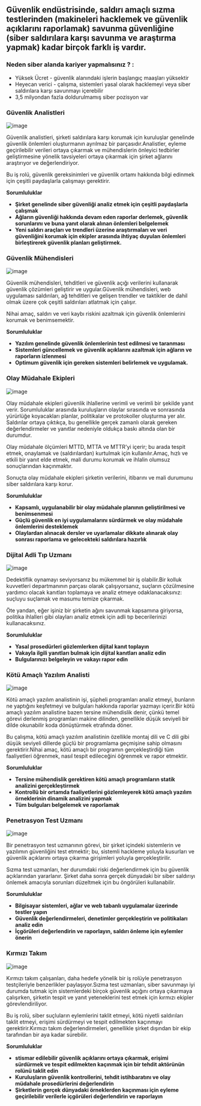  ## Güvenlik endüstrisinde, saldırı amaçlı sızma testlerinden (makineleri hacklemek ve güvenlik açıklarını raporlamak) savunma güvenliğine (siber saldırılara karşı savunma ve araştırma yapmak) kadar birçok farklı iş vardır.

 ### Neden siber alanda kariyer yapmalısınız ? :

- Yüksek Ücret - güvenlik alanındaki işlerin başlangıç ​​maaşları yüksektir
- Heyecan verici - çalışma, sistemleri yasal olarak hacklemeyi veya siber saldırılara karşı savunmayı içerebilir
- 3,5 milyondan fazla doldurulmamış siber pozisyon var

### Güvenlik Analistleri

![image](https://github.com/user-attachments/assets/2b81c1bc-718b-42f5-b55f-a90d2553ed5f)


Güvenlik analistleri, şirketi saldırılara karşı korumak için kuruluşlar genelinde güvenlik önlemleri oluşturmanın ayrılmaz bir parçasıdır.Analistler, eyleme geçirilebilir verileri ortaya çıkarmak ve mühendislerin önleyici tedbirler geliştirmesine yönelik tavsiyeleri ortaya çıkarmak için şirket ağlarını araştırıyor ve değerlendiriyor.

Bu iş rolü, güvenlik gereksinimleri ve güvenlik ortamı hakkında bilgi edinmek için çeşitli paydaşlarla çalışmayı gerektirir.

**Sorumluluklar**

- **Şirket genelinde siber güvenliği analiz etmek için çeşitli paydaşlarla çalışmak**
- **Ağların güvenliği hakkında devam eden raporlar derlemek, güvenlik sorunlarını ve buna yanıt olarak alınan önlemleri belgelemek**
- **Yeni saldırı araçları ve trendleri üzerine araştırmaları ve veri güvenliğini korumak için ekipler arasında ihtiyaç duyulan önlemleri birleştirerek güvenlik planları geliştirmek.**

### Güvenlik Mühendisleri

![image](https://github.com/user-attachments/assets/5220a6e8-d885-49d8-8c82-6983f061dcd5)


Güvenlik mühendisleri, tehditleri ve güvenlik açığı verilerini kullanarak güvenlik çözümleri geliştirir ve uygular.Güvenlik mühendisleri, web uygulaması saldırıları, ağ tehditleri ve gelişen trendler ve taktikler de dahil olmak üzere çok çeşitli saldırıları atlatmak için çalışır.

Nihai amaç, saldırı ve veri kaybı riskini azaltmak için güvenlik önlemlerini korumak ve benimsemektir.

**Sorumluluklar**

- **Yazılım genelinde güvenlik önlemlerinin test edilmesi ve taranması**
- **Sistemleri güncellemek ve güvenlik açıklarını azaltmak için ağların ve raporların izlenmesi**
- **Optimum güvenlik için gereken sistemleri belirlemek  ve uygulamak.**

### Olay Müdahale Ekipleri

![image](https://github.com/user-attachments/assets/d98b47f6-3f2f-4bd1-858b-5d5614fe9511)


Olay müdahale ekipleri güvenlik ihlallerine verimli ve verimli bir şekilde yanıt verir. Sorumluluklar arasında kuruluşların olaylar sırasında ve sonrasında yürürlüğe koyacakları planlar, politikalar ve protokoller oluşturma yer alır. Saldırılar ortaya çıktıkça, bu genellikle gerçek zamanlı olarak gereken değerlendirmeler ve yanıtlar nedeniyle oldukça baskı altında olan bir durumdur. 

Olay müdahale ölçümleri MTTD, MTTA ve MTTR'yi içerir; bu arada tespit etmek, onaylamak ve (saldırılardan) kurtulmak için kullanılır.Amaç, hızlı ve etkili bir yanıt elde etmek, mali durumu korumak ve ihlalin olumsuz sonuçlarından kaçınmaktır.

Sonuçta olay müdahale ekipleri şirketin verilerini, itibarını ve mali durumunu siber saldırılara karşı korur.

**Sorumluluklar**


- **Kapsamlı, uygulanabilir bir olay müdahale planının geliştirilmesi ve benimsenmesi**
- **Güçlü güvenlik en iyi uygulamalarını sürdürmek ve olay müdahale önlemlerini desteklemek**
- **Olaylardan alınacak dersler ve uyarlamalar dikkate alınarak olay sonrası raporlama ve gelecekteki saldırılara hazırlık**

### Dijital Adli Tıp Uzmanı

![image](https://github.com/user-attachments/assets/a23c7311-64d7-4085-b455-d0a07d4fae26)


Dedektiflik oynamayı seviyorsanız bu mükemmel bir iş olabilir.Bir kolluk kuvvetleri departmanının parçası olarak çalışıyorsanız, suçların çözülmesine yardımcı olacak kanıtları toplamaya ve analiz etmeye odaklanacaksınız: suçluyu suçlamak ve masumu temize çıkarmak.

Öte yandan, eğer işiniz bir şirketin ağını savunmak kapsamına giriyorsa, politika ihlalleri gibi olayları analiz etmek için adli tıp becerilerinizi kullanacaksınız.

**Sorumluluklar**

- **Yasal prosedürleri gözlemlerken dijital kanıt toplayın**
- **Vakayla ilgili yanıtları bulmak için dijital kanıtları analiz edin**
- **Bulgularınızı belgeleyin ve vakayı rapor edin**

### Kötü Amaçlı Yazılım Analisti

![image](https://github.com/user-attachments/assets/483b0acc-30b2-47df-9a64-05596a1a453f)


Kötü amaçlı yazılım analistinin işi, şüpheli programları analiz etmeyi, bunların ne yaptığını keşfetmeyi ve bulguları hakkında raporlar yazmayı içerir.Bir kötü amaçlı yazılım analistine bazen tersine mühendislik denir, çünkü temel görevi derlenmiş programları makine dilinden, genellikle düşük seviyeli bir dilde okunabilir koda dönüştürmek etrafında döner.

Bu çalışma, kötü amaçlı yazılım analistinin özellikle montaj dili ve C dili gibi düşük seviyeli dillerde güçlü bir programlama geçmişine sahip olmasını gerektirir.Nihai amaç, kötü amaçlı bir programın gerçekleştirdiği tüm faaliyetleri öğrenmek, nasıl tespit edileceğini öğrenmek ve rapor etmektir.

**Sorumluluklar**

* **Tersine mühendislik gerektiren kötü amaçlı programların statik analizini gerçekleştirmek**
* **Kontrollü bir ortamda faaliyetlerini gözlemleyerek kötü amaçlı yazılım örneklerinin dinamik analizini yapmak**
* **Tüm bulguları belgelemek ve raporlamak**

### Penetrasyon Test Uzmanı

![image](https://github.com/user-attachments/assets/0d4b988c-134b-4075-994a-5160a0745cf6)


Bir penetrasyon test uzmanının görevi, bir şirket içindeki sistemlerin ve yazılımın güvenliğini test etmektir; bu, sistemli hackleme yoluyla kusurları ve güvenlik açıklarını ortaya çıkarma girişimleri yoluyla gerçekleştirilir.

Sızma test uzmanları, her durumdaki riski değerlendirmek için bu güvenlik açıklarından yararlanır. Şirket daha sonra gerçek dünyadaki bir siber saldırıyı önlemek amacıyla sorunları düzeltmek için bu öngörüleri kullanabilir.

**Sorumluluklar**

* **Bilgisayar sistemleri, ağlar ve web tabanlı uygulamalar üzerinde testler yapın**
* **Güvenlik değerlendirmeleri, denetimler gerçekleştirin ve politikaları analiz edin**
* **İçgörüleri değerlendirin ve raporlayın, saldırı önleme için eylemler önerin**

### Kırmızı Takım

![image](https://github.com/user-attachments/assets/c26a7409-1d3e-4f2e-8a3b-eb45cfe1ce05)


Kırmızı takım çalışanları, daha hedefe yönelik bir iş rolüyle penetrasyon testçileriyle benzerlikler paylaşıyor.Sızma test uzmanları, siber savunmayı iyi durumda tutmak için sistemlerdeki birçok güvenlik açığını ortaya çıkarmaya çalışırken, şirketin tespit ve yanıt yeteneklerini test etmek için kırmızı ekipler görevlendiriliyor.

Bu iş rolü, siber suçluların eylemlerini taklit etmeyi, kötü niyetli saldırıları taklit etmeyi, erişimi sürdürmeyi ve tespit edilmekten kaçınmayı gerektirir.Kırmızı takım değerlendirmeleri, genellikle şirket dışından bir ekip tarafından bir aya kadar sürebilir. 

**Sorumluluklar**

* **stismar edilebilir güvenlik açıklarını ortaya çıkarmak, erişimi sürdürmek ve tespit edilmekten kaçınmak için bir tehdit aktörünün rolünü taklit edin**
* **Kuruluşların güvenlik kontrollerini, tehdit istihbaratını ve olay müdahale prosedürlerini değerlendirin**
*  **Şirketlerin gerçek dünyadaki örneklerden kaçınması için eyleme geçirilebilir verilerle içgörüleri değerlendirin ve raporlayın**
  
